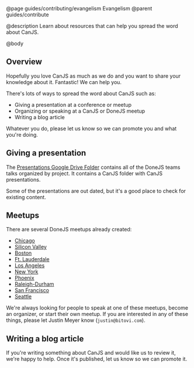 @page guides/contributing/evangelism Evangelism
@parent guides/contribute

@description Learn about resources that can help you spread the word about CanJS.

@body

## Overview

Hopefully you love CanJS as much as we do and you want to share your
knowledge about it.  Fantastic!  We can help you.

There's lots of ways to spread the word about CanJS such as:

 - Giving a presentation at a conference or meetup
 - Organizing or speaking at a CanJS or DoneJS meetup
 - Writing a blog article

Whatever you do, please let us know so we can promote you and what you're doing.

## Giving a presentation

The [Presentations Google Drive Folder](https://drive.google.com/drive/u/1/folders/0Bx-kNqf-wxZeaWc2ay1ZSzZZQXc)
contains all of the DoneJS teams talks organized by project.  It contains
a CanJS folder with CanJS presentations.  

Some of the presentations are out dated, but it's a good place to check for
existing content.


## Meetups

There are several DoneJS meetups already created:

 - [Chicago](http://www.meetup.com/DoneJS-Chicago/)
 - [Silicon Valley](http://www.meetup.com/DoneJS-Silicon-Valley/)
 - [Boston](http://www.meetup.com/DoneJS-Boston/)
 - [Ft. Lauderdale](http://www.meetup.com/DoneJS-Fort-Lauderdale/)
 - [Los Angeles](http://www.meetup.com/DoneJS-LA/)
 - [New York](http://www.meetup.com/DoneJS-NYC/)
 - [Phoenix](http://www.meetup.com/DoneJS-Phoenix/)
 - [Raleigh-Durham](http://www.meetup.com/DoneJS-raleigh-durham/)
 - [San Francisco](http://www.meetup.com/DoneJS-San-Francisco/)
 - [Seattle](http://www.meetup.com/DoneJS-Seattle/)

We're always looking for people to speak at one of these meetups, become an organizer,
or start their own meetup.  If you are interested in any of these things,
please let Justin Meyer know (`justin@bitovi.com`).


## Writing a blog article

If you're writing something about CanJS and would like us to review it,
we're happy to help.  Once it's published, let us know so we can promote it.  
